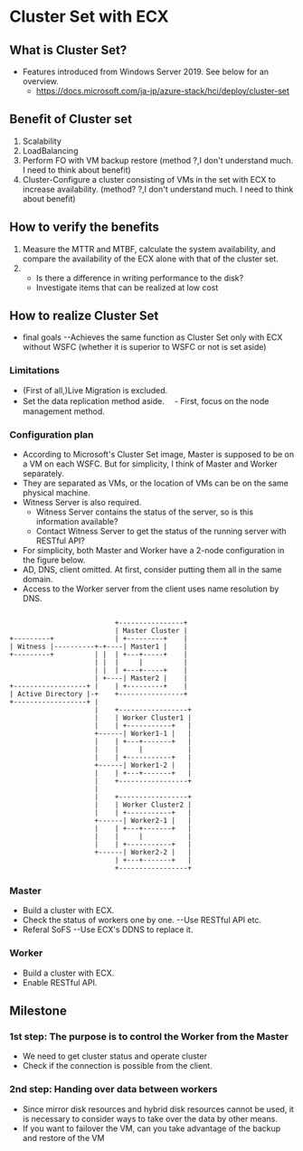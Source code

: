# Cluster Set with ECX

## What is Cluster Set?
- Features introduced from Windows Server 2019. See below for an overview.
  - https://docs.microsoft.com/ja-jp/azure-stack/hci/deploy/cluster-set

## Benefit of Cluster set
1. Scalability
2. LoadBalancing
3. Perform FO with VM backup restore (method ?,I don't understand much. I need to think about benefit)
4. Cluster-Configure a cluster consisting of VMs in the set with ECX to increase availability. (method? ?,I don't understand much. I need to think about benefit)

## How to verify the benefits
1. Measure the MTTR and MTBF, calculate the system availability, and compare the availability of the ECX alone with that of the cluster set.
2. - Is there a difference in writing performance to the disk?
   - Investigate items that can be realized at low cost

## How to realize Cluster Set
- final goals
  --Achieves the same function as Cluster Set only with ECX without WSFC (whether it is superior to WSFC or not is set aside)
  

### Limitations
- (First of all,)Live Migration is excluded.
- Set the data replication method aside.
　- First, focus on the node management method.


### Configuration plan
- According to Microsoft's Cluster Set image, Master is supposed to be on a VM on each WSFC. But for simplicity, I think of Master and Worker separately.
- They are separated as VMs, or the location of VMs can be on the same physical machine.
- Witness Server is also required.
  - Witness Server contains the status of the server, so is this information available?
  - Contact Witness Server to get the status of the running server with RESTful API?
- For simplicity, both Master and Worker have a 2-node configuration in the figure below.
- AD, DNS, client omitted. At first, consider putting them all in the same domain.
- Access to the Worker server from the client uses name resolution by DNS. 
```

                          +----------------+
                          | Master Cluster |
+---------+               | +---------+    |
| Witness |----------+-+----| Master1 |    |
+---------+          | |  | +---+-----+    |
                     | |  |     |          |
                     | |  | +---+-----+    |
                     | +----| Master2 |    |
+------------------+ |    | +---------+    |
| Active Directory |-+    +----------------+
+------------------+ |
                     |    +-----------------+
                     |    | Worker Cluster1 |
                     |    | +-----------+   |
                     +------| Worker1-1 |   |
                     |    | +---+-------+   |
                     |    |     |           |
                     |    | +-----------+   |
                     +------| Worker1-2 |   |
                     |    | +---+-------+   |
                     |    +-----------------+
                     |
                     |    +-----------------+
                     |    | Worker Cluster2 |
                     |    | +-----------+   |
                     +------| Worker2-1 |   |
                     |    | +---+-------+   |
                     |    |     |           |
                     |    | +-----------+   |
                     +------| Worker2-2 |   |
                          | +---+-------+   |
                          +-----------------+
```

### Master
- Build a cluster with ECX.
- Check the status of workers one by one.
   --Use RESTful API etc.
- Referal SoFS
   --Use ECX's DDNS to replace it.


### Worker
- Build a cluster with ECX.
- Enable RESTful API.



## Milestone
### 1st step: The purpose is to control the Worker from the Master
- We need to get cluster status and operate cluster
- Check if the connection is possible from the client.

### 2nd step: Handing over data between workers
- Since mirror disk resources and hybrid disk resources cannot be used, it is necessary to consider ways to take over the data by other means.
- If you want to failover the VM, can you take advantage of the backup and restore of the VM
